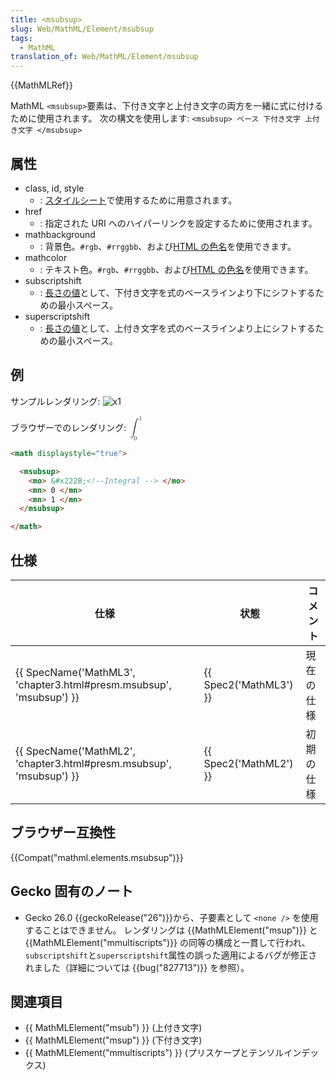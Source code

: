 ```yaml
---
title: <msubsup>
slug: Web/MathML/Element/msubsup
tags:
  - MathML
translation_of: Web/MathML/Element/msubsup
---
```

{{MathMLRef}}

MathML `<msubsup>`要素は、下付き文字と上付き文字の両方を一緒に式に付けるために使用されます。
次の構文を使用します: `<msubsup> ベース 下付き文字 上付き文字 </msubsup>`

## 属性

- class, id, style
  - : [スタイルシート](/ja/docs/CSS)で使用するために用意されます。
- href
  - : 指定された URI へのハイパーリンクを設定するために使用されます。
- mathbackground
  - : 背景色。`#rgb`、`#rrggbb`、および[HTML の色名](/ja/docs/CSS/color_value#Color_Keywords)を使用できます。
- mathcolor
  - : テキスト色。`#rgb`、`#rrggbb`、および[HTML の色名](/ja/docs/CSS/color_value#Color_Keywords)を使用できます。
- subscriptshift
  - : [長さの値](/ja/docs/MathML/Attributes/Values#Lengths)として、下付き文字を式のベースラインより下にシフトするための最小スペース。
- superscriptshift
  - : [長さの値](/ja/docs/MathML/Attributes/Values#Lengths)として、上付き文字を式のベースラインより上にシフトするための最小スペース。

## 例

サンプルレンダリング: ![x1](msubsup.png)

ブラウザーでのレンダリング: <math displaystyle="true"><msubsup><mo>∫</mo> <mn>0 </mn><mn>1</mn></msubsup></math>

```html
<math displaystyle="true">

  <msubsup>
    <mo> &#x222B;<!--Integral --> </mo>
    <mn> 0 </mn>
    <mn> 1 </mn>
  </msubsup>

</math>
```

## 仕様

| 仕様                                                                                     | 状態                         | コメント   |
| ---------------------------------------------------------------------------------------- | ---------------------------- | ---------- |
| {{ SpecName('MathML3', 'chapter3.html#presm.msubsup', 'msubsup') }} | {{ Spec2('MathML3') }} | 現在の仕様 |
| {{ SpecName('MathML2', 'chapter3.html#presm.msubsup', 'msubsup') }} | {{ Spec2('MathML2') }} | 初期の仕様 |

## ブラウザー互換性

{{Compat("mathml.elements.msubsup")}}

## Gecko 固有のノート

- Gecko 26.0 {{geckoRelease("26")}}から、子要素として `<none />` を使用することはできません。 レンダリングは {{MathMLElement("msup")}} と {{MathMLElement("mmultiscripts")}} の同等の構成と一貫して行われ、`subscriptshift`と`superscriptshift`属性の誤った適用によるバグが修正されました（詳細については {{bug("827713")}} を参照）。

## 関連項目

- {{ MathMLElement("msub") }} (上付き文字)
- {{ MathMLElement("msup") }} (下付き文字)
- {{ MathMLElement("mmultiscripts") }} (プリスケープとテンソルインデックス)
